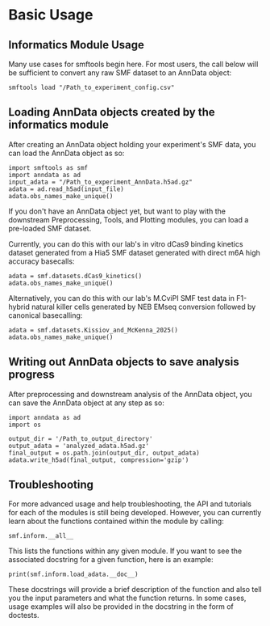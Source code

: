 # Basic Usage

## Informatics Module Usage

Many use cases for smftools begin here. For most users, the call below will be sufficient to convert any raw SMF dataset to an AnnData object:

```
smftools load "/Path_to_experiment_config.csv"
```

## Loading AnnData objects created by the informatics module

After creating an AnnData object holding your experiment's SMF data, you can load the AnnData object as so:

```
import smftools as smf
import anndata as ad
input_adata = "/Path_to_experiment_AnnData.h5ad.gz"
adata = ad.read_h5ad(input_file)
adata.obs_names_make_unique()
```

If you don't have an AnnData object yet, but want to play with the downstream Preprocessing, Tools, and Plotting modules, you can load a pre-loaded SMF dataset.

Currently, you can do this with our lab's in vitro dCas9 binding kinetics dataset generated from a Hia5 SMF dataset generated with direct m6A high accuracy basecalls:

```
adata = smf.datasets.dCas9_kinetics()
adata.obs_names_make_unique()
```

Alternatively, you can do this with our lab's M.CviPI SMF test data in F1-hybrid natural killer cells generated by NEB EMseq conversion followed by canonical basecalling:

```
adata = smf.datasets.Kissiov_and_McKenna_2025()
adata.obs_names_make_unique()
```

## Writing out AnnData objects to save analysis progress

After preprocessing and downstream analysis of the AnnData object, you can save the AnnData object at any step as so:

```
import anndata as ad
import os

output_dir = '/Path_to_output_directory'
output_adata = 'analyzed_adata.h5ad.gz'
final_output = os.path.join(output_dir, output_adata)
adata.write_h5ad(final_output, compression='gzip')
```


## Troubleshooting
For more advanced usage and help troubleshooting, the API and tutorials for each of the modules is still being developed.
However, you can currently learn about the functions contained within the module by calling:

```
smf.inform.__all__
```

This lists the functions within any given module. If you want to see the associated docstring for a given function, here is an example:

```
print(smf.inform.load_adata.__doc__)
```

These docstrings will provide a brief description of the function and also tell you the input parameters and what the function returns.
In some cases, usage examples will also be provided in the docstring in the form of doctests.